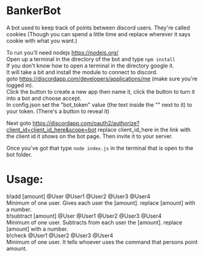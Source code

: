 # BankerBot

A bot used to keep track of points between discord users. They're called cookies (Though you can spend a little time and replace wherever it says cookie with what you want.)  
  
To run you'll need nodejs https://nodejs.org/  
Open up a terminal in the directory of the bot and type `npm install`  
If you don't know how to open a terminal in the directory google it.  
It will take a bit and install the module to connect to discord.  
goto https://discordapp.com/developers/applications/me (make sure you're logged in).  
Click the button to create a new app then name it, click the button to turn it into a bot and choose accept.  
In config.json set the "bot_token" value (the text inside the "" next to it) to your token. (There's a button to reveal it)  
  
Next goto https://discordapp.com/oauth2/authorize?client_id=client_id_here&scope=bot
replace client_id_here in the link with the client id it shows on the bot page. Then invite it to your server.    
  
Once you've got that type `node index.js` in the terminal that is open to the bot folder.
# Usage:  
b!add [amount] @User @User1 @User2 @User3 @User4  
Minimum of one user. Gives each user the [amount]. replace [amount] with a number.  
b!subtract [amount] @User @User1 @User2 @User3 @User4  
Minimum of one user. Subtracts from each user the [amount]. replace [amount] with a number.  
b!check @User1 @User2 @User3 @User4  
Minimum of one user. It tells whoever uses the command that persons point amount.